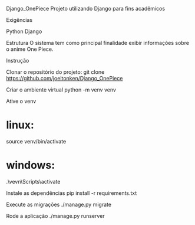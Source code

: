 Django_OnePiece
Projeto utilizando Django para fins acadêmicos

Exigências

Python
Django

Estrutura
O sistema tem como principal finalidade exibir informações sobre o anime One Piece.

Instrução

Clonar o repositório do projeto:
git clone https://github.com/joeltonken/Django_OnePiece

Criar o ambiente virtual
python -m venv venv

Ative o venv

# linux: 
source venv/bin/activate

# windows: 
.\vevn\Scripts\activate

Instale as dependências
pip install -r requirements.txt

Execute as migrações
./manage.py migrate

Rode a aplicação
./manage.py runserver

